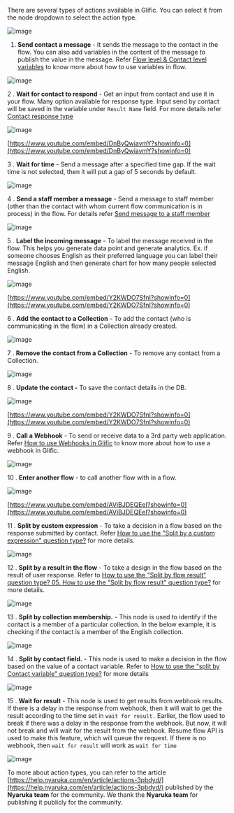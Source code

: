 There are several types of actions available in Glific. You can select it from the node dropdown to select the action type.

![image](https://user-images.githubusercontent.com/32592458/218254809-98cd5c22-db91-4fe0-a31b-5551be087d0a.png)



1. **Send contact a message** - It sends the message to the contact in the flow. You can also add variables in the content of the message to publish the value in the message. Refer [Flow level &amp; Contact level variables](https://glific.slab.com/public/posts/8vomsqc0) to know more about how to use variables in flow. 

![image](https://user-images.githubusercontent.com/32592458/218254828-66a5d970-b108-4fdb-bca2-94b5cb00b9de.png)


2 . **Wait for contact to respond** - Get an input from contact and use it in your flow. Many option available for response type.  Input send by contact will be saved in the variable under `Result Name` field. For more details refer [Contact response type](https://glific.slab.com/public/posts/dvuebrx0)

![image](https://user-images.githubusercontent.com/32592458/218254838-842fa88a-6498-4e2e-909f-690e63cabbeb.png)

[https://www.youtube.com/embed/DnByQwiavmY?showinfo=0](https://www.youtube.com/embed/DnByQwiavmY?showinfo=0)



3 . **Wait for time** - Send a message after a specified time gap. If the wait time is not selected, then it will put a gap of 5 seconds by default.

![image](https://user-images.githubusercontent.com/32592458/218254842-329a718e-5606-475b-b1b6-36270af2350a.png)



4 . **Send a staff member a message** - Send a message to staff member (other than the contact with whom current flow communication is in  process) in the flow. For details refer [Send message to a staff member](https://glific.slab.com/public/posts/nt10u47i)

![image](https://user-images.githubusercontent.com/32592458/218254845-9f2d9439-cdbe-4a6a-bb7b-a3979cbddf0d.png)



5 .  **Label the incoming message** - To label the message received in the flow. This helps you generate data point and generate analytics. Ex. if someone chooses English as their preferred language you can label their message English and then generate chart for how many people selected English.

![image](https://user-images.githubusercontent.com/32592458/218254849-f5049dcb-4c84-4250-b235-efec35a43360.png)

[https://www.youtube.com/embed/Y2KWDO7SfnI?showinfo=0](https://www.youtube.com/embed/Y2KWDO7SfnI?showinfo=0)



6 .  **Add the contact to a Collection** - To add the contact (who is communicating in the flow) in a Collection already created.

![image](https://user-images.githubusercontent.com/32592458/218254853-92a41e65-04b3-454b-9b68-c59b01059181.png)



7 . **Remove the contact from a Collection** - To remove any contact from a Collection.

![image](https://user-images.githubusercontent.com/32592458/218254859-2319fcc8-b20c-48e4-8b91-bc0d91566efc.png)



8 .  **Update the contact -** To save the contact details in the DB.

![image](https://user-images.githubusercontent.com/32592458/218254866-45b33197-cb90-41ff-8a06-64f05eacb654.png)

[https://www.youtube.com/embed/Y2KWDO7SfnI?showinfo=0](https://www.youtube.com/embed/Y2KWDO7SfnI?showinfo=0)



9 . **Call a Webhook** - To send or receive data to a 3rd party web application. Refer [How to use Webhooks in Glific](https://glific.slab.com/public/posts/zr4p96z4) to know more about how to use a webhook in Glific.

![image](https://user-images.githubusercontent.com/32592458/218254875-8f7c1d57-abdb-49c9-a7a1-a3961c34f1e8.png)



10 . **Enter another flow** - to call another flow with in a flow.

![image](https://user-images.githubusercontent.com/32592458/218254882-58f96b9c-8b67-4ef7-93c0-9d47c8e4da55.png)

[https://www.youtube.com/embed/AViBJDEQEeI?showinfo=0](https://www.youtube.com/embed/AViBJDEQEeI?showinfo=0)



11 .  **Split by custom expression**  -  To take a decision in a flow based on the response submitted by contact. Refer [How to use the &quot;Split by a custom expression&quot; question type?](https://glific.slab.com/public/posts/wvcjtoms) for more details.

![image](https://user-images.githubusercontent.com/32592458/218254886-5a4489ec-5f2e-4d37-aafa-46a2f02aa626.png)



12 . **Split by a result in the flow** - To take a design in the flow based on the result of user response. Refer to [How to use the &quot;Split by flow result&quot; question type? 05. How to use the &quot;Split by flow result&quot; question type?](https://glific.slab.com/public/posts/jln9xnz1) for more details.

![image](https://user-images.githubusercontent.com/32592458/218254893-5c96109c-1039-4bd5-bbf5-1b634f1c9528.png)


13 . **Split by collection membership.** -  This node is used to identify if the contact is a member of a particular collection. In the below example, it is checking if the contact is a member of the English collection.

![image](https://user-images.githubusercontent.com/32592458/218254903-b911e5bc-a95e-44be-ac30-3c06a5bf9b96.png)



14 . **Split by contact field.** - This node is used to make a decision in the flow based on the value of a contact variable. Refer to [How to use the &quot;split by Contact variable&quot; question type?](https://glific.slab.com/posts/14-how-to-use-the-split-by-contact-variable-question-type-nafumez4) for more details

![image](https://user-images.githubusercontent.com/32592458/218254909-ec862a4a-be66-4a03-9904-00bd3830e2cd.png)





15 .  **Wait for result** - This node is used to get results from webhook results. If there is a delay in the response from webhook, then it will wait to get the result according to the time set in `wait for result.` Earlier, the flow used to break if there was a delay in the response from the webhook. But now, it will not break and will wait for the result from the webhook. Resume flow API is used to make this feature, which will queue the request. If there is no webhook, then `wait for result` will work as `wait for time`

![image](https://user-images.githubusercontent.com/32592458/218254915-246fc560-c516-40c4-a29b-0d9a5ad69b21.png)



To more about action types, you can refer to the article [https://help.nyaruka.com/en/article/actions-3pbdyd/](https://help.nyaruka.com/en/article/actions-3pbdyd/)  published by the **Nyaruka team** for the community. We thank the **Nyaruka team** for publishing it publicly for the community.
